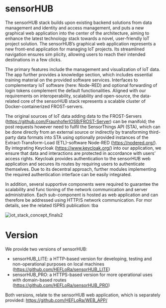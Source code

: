 # sensorHUB
The sensorHUB stack builds upon existing backend solutions from data management and identity and access management, and puts a new graphical web application into the center of the architecture, aiming to enhance the latest technology stack towards a novel, user-friendly IoT project solution. The sensorHUB’s graphical web application represents a new front-end application for managing IoT projects. Its streamlined navigation ensures sim plicity, allowing users to reach their intended destinations in a few clicks. 

The primary features include the management and visualization of IoT data. The app further provides a knowledge section, which includes essential training material on the provided software services. Interfaces to complementary IoT software (here: Node-RED) and optional forwarding of login tokens complement the default functionalities. Aligned with our requirements on interoperability, scalability and open-source, the data-related core of the sensorHUB stack represents a scalable cluster of Docker-containerized FROST-servers. 

The original sources of IoT data adding data to the FROST-Servers (https://github.com/FraunhoferIOSB/FROST-Server) can be manifold; the post requests however need to fulfil the SensorThings API (STA), which can be done directly from an external source or indirectly by transforming third-party data formats into STA using optionally provided instances of the Extract-Transform-Load (ETL)-software Node-RED (https://nodered.org/). By integrating Keycloak (https://www.keycloak.org/) into our application, we ensure that data and interactions are protected in accordance with users’ access rights. Keycloak provides authentication to the sensorHUB web application and secures its routes by requiring users to authenticate themselves. Due to its decentral approach, further modules implementing the required authentication interface
can be easily integrated. 

In addition, several supportive components were required to guarantee the scalability and func tioning of the network communication and server administration. Each sub-component is hosted as web application and can therefore be addressed using HTTP/S network communication. For mor details, see the related ISPRS publication: tba

![iot_stack_concept_finals2](https://github.com/user-attachments/assets/193af270-2ce4-46eb-857d-b68b87c6632f)

# Version
We provide two versions of sensorHUB:
- sensorHUB_LITE: a HTTP-based version for developing, testing and non-operational purposes on local machines (https://github.com/HEFLoRa/sensorHUB_LITE)
- sensorHUB_PRO: a HTTPS-based version for more operational uses with domain-based routes (https://github.com/HEFLoRa/sensorHUB_PRO)

Both versions, relate to the sensorHUB web application, which is separately provided: https://github.com/HEFLoRa/WEB_APP/
